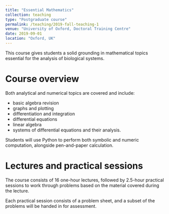 ```yaml
---
title: "Essential Mathematics"
collection: teaching
type: "Postgraduate course"
permalink: /teaching/2019-fall-teaching-1
venue: "University of Oxford, Doctoral Training Centre"
date: 2019-09-01
location: "Oxford, UK"
---
```


This course gives students a solid grounding in mathematical topics essential for the analysis of biological systems.

Course overview
======

Both analytical and numerical topics are covered and include:
* basic algebra revision
* graphs and plotting
* differentiation and integration
* differential equations
* linear algebra
* systems of differential equations and their analysis.

Students will use Python to perform both symbolic and numeric computation, alongside pen-and-paper calculation.

Lectures and practical sessions
======

The course consists of 16 one-hour lectures, followed by 2.5-hour practical sessions to work through problems based on the material covered during the lecture.

Each practical session consists of a problem sheet, and a subset of the problems will be handed in for assessment.
